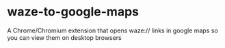 # waze-to-google-maps
A Chrome/Chromium extension that opens waze:// links in google maps so you can view them on desktop browsers
